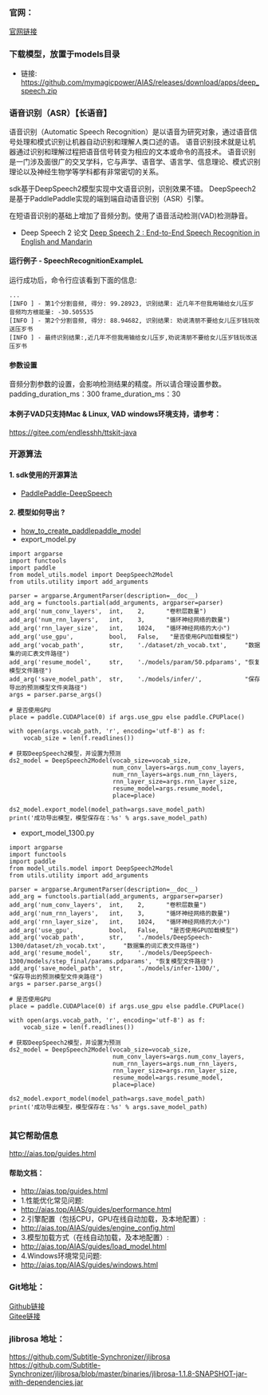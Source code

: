 ### 官网：
[官网链接](http://www.aias.top/)

### 下载模型，放置于models目录
- 链接: https://github.com/mymagicpower/AIAS/releases/download/apps/deep_speech.zip

### 语音识别（ASR）【长语音】
语音识别（Automatic Speech Recognition）是以语音为研究对象，通过语音信号处理和模式识别让机器自动识别和理解人类口述的语。
语音识别技术就是让机器通过识别和理解过程把语音信号转变为相应的文本或命令的高技术。
语音识别是一门涉及面很广的交叉学科，它与声学、语音学、语言学、信息理论、模式识别理论以及神经生物学等学科都有非常密切的关系。

sdk基于DeepSpeech2模型实现中文语音识别，识别效果不错。
DeepSpeech2是基于PaddlePaddle实现的端到端自动语音识别（ASR）引擎。

在短语音识别的基础上增加了音频分割。使用了语音活动检测(VAD)检测静音。

- Deep Speech 2 论文 
[Deep Speech 2 : End-to-End Speech Recognition in English and Mandarin](http://proceedings.mlr.press/v48/amodei16.pdf)


#### 运行例子 - SpeechRecognitionExampleL
运行成功后，命令行应该看到下面的信息:
```text
...
[INFO ] - 第1个分割音频, 得分: 99.28923, 识别结果: 近几年不但我用输给女儿压岁
音频均方根能量: -30.505535
[INFO ] - 第2个分割音频, 得分: 88.94682, 识别结果: 劝说清朋不要给女儿压岁钱玩改送压岁书
[INFO ] - 最终识别结果:,近几年不但我用输给女儿压岁,劝说清朋不要给女儿压岁钱玩改送压岁书
```

#### 参数设置
音频分割参数的设置，会影响检测结果的精度。所以请合理设置参数。
padding_duration_ms：300 
frame_duration_ms：30

#### 本例子VAD只支持Mac & Linux, VAD windows环境支持，请参考：
https://gitee.com/endlesshh/ttskit-java


### 开源算法
#### 1. sdk使用的开源算法
- [PaddlePaddle-DeepSpeech](https://github.com/yeyupiaoling/PaddlePaddle-DeepSpeech)
#### 2. 模型如何导出 ?
- [how_to_create_paddlepaddle_model](http://docs.djl.ai/docs/paddlepaddle/how_to_create_paddlepaddle_model_zh.html)
- export_model.py
```text
import argparse
import functools
import paddle
from model_utils.model import DeepSpeech2Model
from utils.utility import add_arguments

parser = argparse.ArgumentParser(description=__doc__)
add_arg = functools.partial(add_arguments, argparser=parser)
add_arg('num_conv_layers',  int,    2,      "卷积层数量")
add_arg('num_rnn_layers',   int,    3,      "循环神经网络的数量")
add_arg('rnn_layer_size',   int,    1024,   "循环神经网络的大小")
add_arg('use_gpu',          bool,   False,   "是否使用GPU加载模型")
add_arg('vocab_path',       str,    './dataset/zh_vocab.txt',     "数据集的词汇表文件路径")
add_arg('resume_model',     str,    './models/param/50.pdparams', "恢复模型文件路径")
add_arg('save_model_path',  str,    './models/infer/',            "保存导出的预测模型文件夹路径")
args = parser.parse_args()

# 是否使用GPU
place = paddle.CUDAPlace(0) if args.use_gpu else paddle.CPUPlace()

with open(args.vocab_path, 'r', encoding='utf-8') as f:
    vocab_size = len(f.readlines())

# 获取DeepSpeech2模型，并设置为预测
ds2_model = DeepSpeech2Model(vocab_size=vocab_size,
                             num_conv_layers=args.num_conv_layers,
                             num_rnn_layers=args.num_rnn_layers,
                             rnn_layer_size=args.rnn_layer_size,
                             resume_model=args.resume_model,
                             place=place)

ds2_model.export_model(model_path=args.save_model_path)
print('成功导出模型，模型保存在：%s' % args.save_model_path)

```
- export_model_1300.py
```text
import argparse
import functools
import paddle
from model_utils.model import DeepSpeech2Model
from utils.utility import add_arguments

parser = argparse.ArgumentParser(description=__doc__)
add_arg = functools.partial(add_arguments, argparser=parser)
add_arg('num_conv_layers',  int,    2,      "卷积层数量")
add_arg('num_rnn_layers',   int,    3,      "循环神经网络的数量")
add_arg('rnn_layer_size',   int,    1024,   "循环神经网络的大小")
add_arg('use_gpu',          bool,   False,   "是否使用GPU加载模型")
add_arg('vocab_path',       str,    './models/DeepSpeech-1300/dataset/zh_vocab.txt',     "数据集的词汇表文件路径")
add_arg('resume_model',     str,    './models/DeepSpeech-1300/models/step_final/params.pdparams', "恢复模型文件路径")
add_arg('save_model_path',  str,    './models/infer-1300/',            "保存导出的预测模型文件夹路径")
args = parser.parse_args()

# 是否使用GPU
place = paddle.CUDAPlace(0) if args.use_gpu else paddle.CPUPlace()

with open(args.vocab_path, 'r', encoding='utf-8') as f:
    vocab_size = len(f.readlines())

# 获取DeepSpeech2模型，并设置为预测
ds2_model = DeepSpeech2Model(vocab_size=vocab_size,
                             num_conv_layers=args.num_conv_layers,
                             num_rnn_layers=args.num_rnn_layers,
                             rnn_layer_size=args.rnn_layer_size,
                             resume_model=args.resume_model,
                             place=place)

ds2_model.export_model(model_path=args.save_model_path)
print('成功导出模型，模型保存在：%s' % args.save_model_path)


```

### 其它帮助信息
http://aias.top/guides.html



#### 帮助文档：
- http://aias.top/guides.html
- 1.性能优化常见问题:
- http://aias.top/AIAS/guides/performance.html
- 2.引擎配置（包括CPU，GPU在线自动加载，及本地配置）:
- http://aias.top/AIAS/guides/engine_config.html
- 3.模型加载方式（在线自动加载，及本地配置）:
- http://aias.top/AIAS/guides/load_model.html
- 4.Windows环境常见问题:
- http://aias.top/AIAS/guides/windows.html


### Git地址：   
[Github链接](https://github.com/mymagicpower/AIAS)    
[Gitee链接](https://gitee.com/mymagicpower/AIAS)   

### jlibrosa 地址：
https://github.com/Subtitle-Synchronizer/jlibrosa
https://github.com/Subtitle-Synchronizer/jlibrosa/blob/master/binaries/jlibrosa-1.1.8-SNAPSHOT-jar-with-dependencies.jar